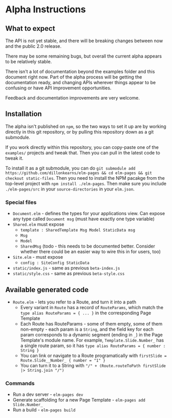 # Alpha Instructions

## What to expect

The API is not yet stable, and there will be breaking changes between now and the public 2.0 release.

There may be some remaining bugs, but overall the current alpha appears to be relatively stable.

There isn't a lot of documentation beyond the examples folder and this document right now. Part of the alpha process will be
getting the documentation ready, and changing APIs wherever things appear to be confusing or have API improvement opportunities.

Feedback and documentation improvements are very welcome.

## Installation

The alpha isn't published on `npm`, so the two ways to set it up are by working directly in this git repository, or by pulling this repository down
as a git submodule.

If you work directly within this repository, you can copy-paste one of the `examples/` projects and tweak that. Then you can pull in the latest code to tweak it.

To install it as a git submodule, you can do `git submodule add https://github.com/dillonkearns/elm-pages && cd elm-pages && git checkout static-files`.
Then you need to install the NPM pacakge from the top-level project with `npm install ./elm-pages`. Then make sure you include `./elm-pages/src` in your `source-directories` in your `elm.json`.

### Special files

- `Document.elm` - defines the types for your applications view. Can expose any type called `Document msg` (must have exactly one type variable)
- `Shared.elm` must expose
  - `template : SharedTemplate Msg Model StaticData msg`
  - `Msg`
  - `Model`
  - `SharedMsg` (todo - this needs to be documented better. Consider whether there could be an easier way to wire this in for users, too)
- `Site.elm` - must expose
  - `config : SiteConfig StaticData`
- `static/index.js` - same as previous `beta-index.js`
- `static/style.css` - same as previous `beta-style.css`

## Available generated code

- `Route.elm` - lets you refer to a Route, and turn it into a path
  - Every variant in `Route` has a record of `RouteParams`, which match the `type alias RouteParams = { ... }` in the corresponding Page Template
  - Each Route has RouteParams - some of them empty, some of them non-empty - each param is a `String`, and the field key for each param corresponds to a dynamic segment (ending in `_`) in the Page Template's module name. For example, `Template.Slide.Number_` has a single route param, so it has `type alias RouteParams = { number : String }`
  - You can link or navigate to a Route programatically with `firstSlide = Route.Slide__Number_ { number = "1" }`
  - You can turn it to a String with `"/" + (Route.routeToPath firstSlide |> String.join "/")`

### Commands

- Run a dev server - `elm-pages dev`
- Generate scaffolding for a new Page Template - `elm-pages add Slide.Number_`
- Run a build - `elm-pages build`
